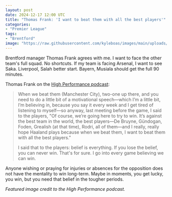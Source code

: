 ```yaml
---
layout: post
date: 2024-12-17 12:00 UTC
title: "Thomas Frank: 'I want to beat them with all the best players'"
categories:
- "Premier League"
tags:
- "Brentford"
image: "https://raw.githubusercontent.com/kyleboas/images/main/uploads/2024/12/13/Image-13Dec2024_16:18:27.png"
---
```


Brentford manager Thomas Frank agrees with me. I want to face the other team's full squad. No shortcuts. If my team is facing Arsenal, I want to see Saka. Liverpool, Salah better start. Bayern, Musiala should get the full 90 minutes.

Thomas Frank on the [High Performance podcast](https://youtu.be/04p7631jn6Y?si=rKVeD-1nlVp84-pv):

> When we beat them (Manchester City), two-one up there, and you need to do a little bit of a motivational speech—which I’m a little bit, I’m believing in, because you say it every week and I get tired of listening to myself—so anyway, last meeting before the game, I said to the players, "Of course, we’re going here to try to win. It’s against the best team in the world, the best players—De Bruyne, Gündogan, Foden, Grealish (at that time), Rodri, all of them—and I really, really hope Haaland plays because when we beat them, I want to beat them with all the best players."
> 
> I said that to the players: belief is everything. If you lose the belief, you can never win. That's for sure. I go into every game believing we can win.

Anyone wishing or praying for injuries or absences for the opposition does not have the mentality to win long-term. Maybe in moments, you get lucky, you win, but you need that belief in the tougher periods.

*Featured image credit to the High Performance podcast.*
